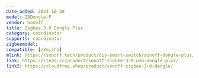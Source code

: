 ```yaml
---
date_added: 2021-10-30
model: ZBDongle-P
vendor: Sonoff
title: Zigbee 3.0 Dongle Plus
category: coordinator
supports: coordinator
zigbeemodel:
compatible: [z2m,zha]
mlink: https://sonoff.tech/product/diy-smart-switch/sonoff-dongle-plus/
link: https://itead.cc/product/sonoff-zigbee-3-0-usb-dongle-plus/
link2: https://cloudfree.shop/product/sonoff-zigbee-3-0-dongle/
---
```

